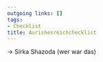 ```yaml
---
outgoing links: []
tags:
- Checklist
title: Aurishesreichchecklist
---
```

-> Sirka Shazoda (wer war das)
